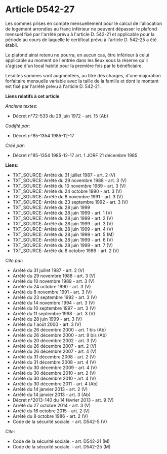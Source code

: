 # Article D542-27

Les sommes prises en compte mensuellement pour le calcul de l'allocation de logement arrondies au franc inférieur ne peuvent
dépasser le plafond mensuel fixé par l'arrêté prévu à l'article D. 542-21 et applicable pour la période au cours de laquelle
le certificat prévu à l'article D. 542-25 a été établi. 

Le plafond ainsi retenu ne pourra, en aucun cas, être inférieur à celui applicable au moment de l'entrée dans les lieux sous
la réserve qu'il s'agisse d'un local habité pour la première fois par le bénéficiaire. 

Lesdites sommes sont augmentées, au titre des charges, d'une majoration forfaitaire mensuelle variable avec la taille de la
famille et dont le montant est fixé par l'arrêté prévu à l'article D. 542-21.

**Liens relatifs à cet article**

_Anciens textes_:

  - Décret n°72-533 du 29 juin 1972 - art. 15 (Ab)

_Codifié par_:

  - Décret n°85-1354 1985-12-17

_Créé par_:

  - Décret n°85-1354 1985-12-17 art. 1 JORF 21 décembre 1985

**Liens**:

  - TXT_SOURCE: Arrêté du 31 juillet 1987 - art. 2 (V)
  - TXT_SOURCE: Arrêté du 29 novembre 1988 - art. 3 (V)
  - TXT_SOURCE: Arrêté du 10 novembre 1989 - art. 3 (V)
  - TXT_SOURCE: Arrêté du 24 octobre 1990 - art. 3 (V)
  - TXT_SOURCE: Arrêté du 8 novembre 1991 - art. 3 (V)
  - TXT_SOURCE: Arrêté du 23 septembre 1992 - art. 3 (V)
  - TXT_SOURCE: Arrêté du 28 juin 1999
  - TXT_SOURCE: Arrêté du 28 juin 1999 - art. 1 (V)
  - TXT_SOURCE: Arrêté du 28 juin 1999 - art. 2 (V)
  - TXT_SOURCE: Arrêté du 28 juin 1999 - art. 3 (V)
  - TXT_SOURCE: Arrêté du 28 juin 1999 - art. 4 (V)
  - TXT_SOURCE: Arrêté du 28 juin 1999 - art. 5 (M)
  - TXT_SOURCE: Arrêté du 28 juin 1999 - art. 6 (V)
  - TXT_SOURCE: Arrêté du 28 juin 1999 - art. 7 (V)
  - TXT_SOURCE: Arrêté du 8 octobre 1986 - art. 2 (V)

_Cité par_:

  - Arrêté du 31 juillet 1987 - art. 2 (V)
  - Arrêté du 29 novembre 1988 - art. 3 (V)
  - Arrêté du 10 novembre 1989 - art. 3 (V)
  - Arrêté du 24 octobre 1990 - art. 3 (V)
  - Arrêté du 8 novembre 1991 - art. 3 (V)
  - Arrêté du 23 septembre 1992 - art. 3 (V)
  - Arrêté du 14 novembre 1994 - art. 3 (V)
  - Arrêté du 10 septembre 1997 - art. 3 (V)
  - Arrêté du 11 septembre 1998 - art. 3 (V)
  - Arrêté du 28 juin 1999 - art. 3 (V)
  - Arrêté du 1 août 2000 - art. 3 (V)
  - Arrêté du 26 décembre 2000 - art. 1 bis (Ab)
  - Arrêté du 26 décembre 2000 - art. 9 bis (Ab)
  - Arrêté du 20 décembre 2002 - art. 3 (V)
  - Arrêté du 26 décembre 2007 - art. 2 (V)
  - Arrêté du 26 décembre 2007 - art. 4 (V)
  - Arrêté du 31 décembre 2008 - art. 2 (V)
  - Arrêté du 31 décembre 2008 - art. 4 (V)
  - Arrêté du 30 décembre 2009 - art. 4 (V)
  - Arrêté du 30 décembre 2010 - art. 2 (V)
  - Arrêté du 30 décembre 2010 - art. 4 (V)
  - Arrêté du 30 décembre 2011 - art. 4 (Ab)
  - Arrêté du 14 janvier 2013 - art. 2 (V)
  - Arrêté du 14 janvier 2013 - art. 3 (Ab)
  - Décret n°2013-140 du 14 février 2013 - art. 9 (V)
  - Arrêté du 27 octobre 2014 - art. 3 (V)
  - Arrêté du 16 octobre 2015 - art. 2 (V)
  - Arrêté du 8 octobre 1986 - art. 2 (V)
  - Code de la sécurité sociale. - art. D542-5 (V)

_Cite_:

  - Code de la sécurité sociale. - art. D542-21 (M)
  - Code de la sécurité sociale. - art. D542-25 (M)
